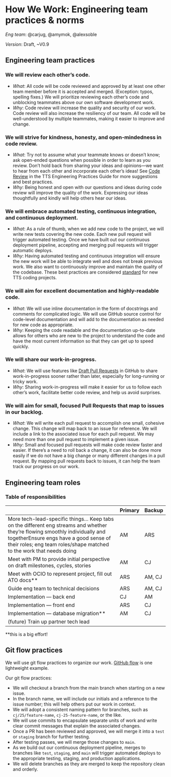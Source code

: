 # How We Work: Engineering team practices & norms

*Eng team*: @carjug, @amymok, @alexsoble

*Version*: Draft, ~V0.9

## Engineering team practices

### We will review each other’s code. 
* *What*: 	All code will be code reviewed and approved by at least one other team member before it is accepted and merged.  (Exception: typos, spelling fixes.) We will prioritize reviewing each other’s code and unblocking teammates above our own software development work. 
* *Why*:	Code review will increase the quality and security of our work. Code review will also increase the resiliency of our team. All code will be well-understood by multiple teammates, making it easier to improve and change. 

### We will strive for kindness, honesty, and open-mindedness in code review.
* *What*:	Try not to assume what your teammate knows or doesn’t know; ask open-ended questions when possible in order to learn as you review. Don’t hold back from sharing your ideas and opinions—we want to hear from each other and incorporate each other’s ideas! See [Code Review](https://engineering.18f.gov/code-review/) in the TTS Engineering Practices Guide for more suggestions and best practices.  
* *Why*:  	Being honest and open with our questions and ideas during code review will improve the quality of the work. Expressing our ideas thoughtfully and kindly will help others hear our ideas.

### We will embrace automated testing, continuous integration, and continuous deployment.
* *What*:	As a rule of thumb, when we add new code to the project, we will write new tests covering the new code. Each new pull request will trigger automated testing. Once we have built out our continuous deployment pipeline, accepting and merging pull requests will trigger automatic deploys.
* *Why*:  	Having automated testing and continuous integration will ensure the new work will be able to integrate well and does not break previous work. We also want to continuously improve and maintain the quality of the codebase. These best practices are considered [standard](https://engineering.18f.gov/workflow/) for new TTS coding projects. 

### We will aim for excellent documentation and highly-readable code. 
* *What*:	We will use inline documentation in the form of docstrings and comments for complicated logic. We will use GitHub source control for code-level documentation and will add to the documentation as needed for new code as appropriate.
* *Why*:	Keeping the code readable and the documentation up-to-date allows for others who are new to the project to understand the code and have the most current information so that they can get up to speed quickly.

### We will share our work-in-progress. 
* *What*:	We will use features like [Draft Pull Requests](https://github.blog/2019-02-14-introducing-draft-pull-requests/) in GitHub to share work-in-progress sooner rather than later, especially for long-running or tricky work.
* *Why*:	Sharing work-in-progress will make it easier for us to follow each other’s work, facilitate better code review, and help us avoid surprises.

### We will aim for small, focused Pull Requests that map to issues in our backlog. 
* *What*:	We will write each pull request to accomplish one small, cohesive change. This change will map back to an issue for reference. We will include a link to the associated issue for each pull request. We may need more than one pull request to implement a given issue.
* *Why*:	Small and focused pull requests will make code review faster and easier.  If there’s a need to roll back a change, it can also be done more easily if we do not have a big change or many different changes in a pull request.  By mapping pull requests back to issues, it can help the team track our progress on our work.

## Engineering team roles

### Table of responsibilities
  | Primary | Backup
-- | -- | --
More tech-lead-specific things… Keep tabs on the different eng streams and whether they’re flowing smoothly individually and togetherEnsure engs have a good sense of their roles; eng team roles/shape matched to the work that needs doing | AM | ARS
Meet with PM to provide initial perspective on draft milestones, cycles, stories | AM | CJ
Meet with OCIO to represent project, fill out ATO docs** | ARS | AM, CJ
Guide eng team to technical decisions | ARS | AM, CJ
Implementation — back end | CJ | AM
Implementation — front end | ARS | CJ
Implementation — database migration** | AM | CJ
(future) Train up partner tech lead |   |  
**this is a big effort!

## Git flow practices

We will use git flow practices to organize our work. [GitHub flow](https://guides.github.com/introduction/flow/) is one lightweight example.

Our git flow practices: 

* We will checkout a branch from the main branch when starting on a new issue. 
* In the branch name, we will include our initials and a reference to the issue number; this will help others put our work in context. 
* We will adopt a consistent naming pattern for branches, such as `cj/25/feature-name`, `cj-25-feature-name`, or the like.
* We will use commits to encapsulate separate units of work and write clear commit messages that explain the associated changes.
* Once a PR has been reviewed and approved, we will merge it into a `test` or `staging` branch for further testing. 
* After testing passes, we will merge those changes to `main`.
* As we build out our continuous deployment pipeline, merges to branches like `test`, `staging`, and `main` will trigger automated deploys to the appropriate testing, staging, and production applications.
* We will delete branches as they are merged to keep the repository clean and orderly.
